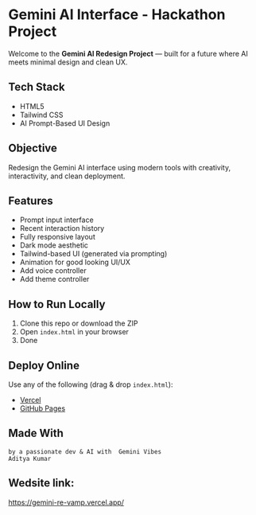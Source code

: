#  Gemini AI Interface - Hackathon Project

Welcome to the **Gemini AI Redesign Project** — built for a future where AI meets minimal design and clean UX.

##  Tech Stack
- HTML5
- Tailwind CSS
- AI Prompt-Based UI Design

##  Objective
Redesign the Gemini AI interface using modern tools with creativity, interactivity, and clean deployment.

##  Features
- Prompt input interface
- Recent interaction history
- Fully responsive layout
- Dark mode aesthetic
- Tailwind-based UI (generated via prompting)
- Animation for good looking UI/UX
- Add voice controller
- Add theme controller

##  How to Run Locally
1. Clone this repo or download the ZIP
2. Open `index.html` in your browser
3. Done 

##  Deploy Online
Use any of the following (drag & drop `index.html`):
- [Vercel](https://vercel.com)
- [GitHub Pages](https://pages.github.com)

##  Made With
    by a passionate dev & AI with  Gemini Vibes
    Aditya Kumar
## Wedsite link:
   https://gemini-re-vamp.vercel.app/
